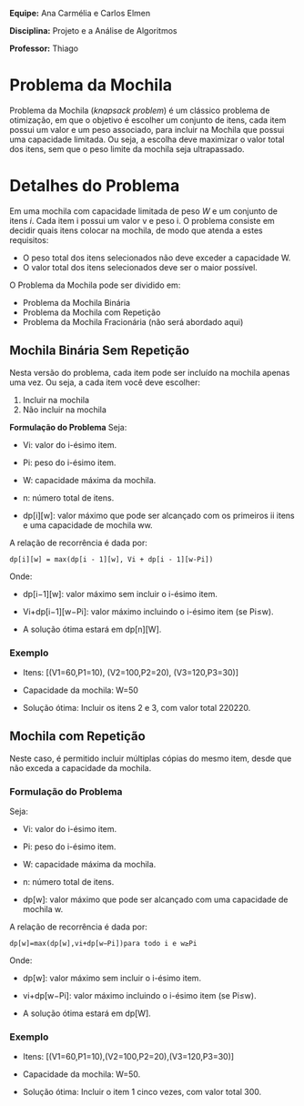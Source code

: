 **Equipe:** Ana Carmélia e Carlos Elmen

**Disciplina:** Projeto e a Análise de Algoritmos

**Professor:** Thiago


# Problema da Mochila

Problema da Mochila (*knapsack problem*) é um clássico problema de otimização, em que o objetivo é escolher um conjunto de itens, cada item possui um valor e um peso associado, para incluir na Mochila que possui uma capacidade limitada. Ou seja, a escolha deve maximizar o valor total dos itens, sem que o peso limite da mochila seja ultrapassado.

# Detalhes do Problema

Em uma mochila com capacidade limitada de peso *W*  e um conjunto de itens  *i*. Cada item i possui um valor v e peso i. O problema consiste em decidir quais itens colocar na mochila, de modo que atenda a estes requisitos:

 - O peso total dos itens selecionados não deve exceder a capacidade W.
 - O valor total dos itens selecionados deve ser o maior possível.
 
O Problema da Mochila pode ser dividido em:
 - Problema da Mochila Binária
 - Problema da Mochila com Repetição
 - Problema da Mochila Fracionária (não será abordado aqui)

## Mochila Binária Sem Repetição

Nesta versão do problema, cada item pode ser incluído na mochila apenas uma vez. Ou seja, a cada item você deve escolher:

 1. Incluir na mochila
 2. Não incluir na mochila
 
 **Formulação do Problema**
Seja:

-   Vi​: valor do  i-ésimo item.
    
-   Pi​: peso do  i-ésimo item.
    
-   W: capacidade máxima da mochila.
    
-   n: número total de itens.
    
-   dp[i][w]: valor máximo que pode ser alcançado com os primeiros  ii  itens e uma capacidade de mochila  ww.
    

A relação de recorrência é dada por:

    dp[i][w] = max(dp[i - 1][w], Vi + dp[i - 1][w-Pi])

Onde:

-   dp[i−1][w]: valor máximo sem incluir o  i-ésimo item.
    
-   Vi+dp[i−1][w−Pi]: valor máximo incluindo o  i-ésimo item (se  Pi≤w).
-   A solução ótima estará em dp[n][W].
    
 ### Exemplo

-   Itens:  [(V1=60,P1=10), (V2=100,P2=20), (V3=120,P3=30)]
    
-   Capacidade da mochila:  W=50
    
-   Solução ótima: Incluir os itens 2 e 3, com valor total  220220.

## Mochila com Repetição
Neste caso, é permitido incluir múltiplas cópias do mesmo item, desde que não exceda a capacidade da mochila.

### Formulação do Problema

Seja:

-   Vi​: valor do  i-ésimo item.
    
-   Pi​: peso do  i-ésimo item.
    
-   W: capacidade máxima da mochila.
    
-   n: número total de itens.
    
-   dp[w]: valor máximo que pode ser alcançado com uma capacidade de mochila  w.
    

A relação de recorrência é dada por:

    dp[w]=max⁡(dp[w],vi+dp[w−Pi])para todo i e w≥Pi

Onde:

-   dp[w]: valor máximo sem incluir o  i-ésimo item.
    
-   vi+dp[w−Pi]: valor máximo incluindo o  i-ésimo item (se  Pi≤w).
-   A solução ótima estará em  dp[W].

### Exemplo

-   Itens:  [(V1=60,P1=10),(V2=100,P2=20),(V3=120,P3=30)]
    
-   Capacidade da mochila:  W=50.
    
-   Solução ótima: Incluir o item 1 cinco vezes, com valor total  300.
